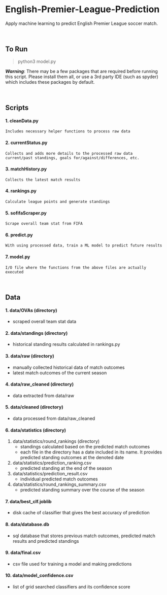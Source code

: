 # English-Premier-League-Prediction
Apply machine learning to predict English Premier League soccer match.


&nbsp;
&nbsp;


## To Run
> python3 model.py

***Warning***: There may be a few packages that are required before running this script. Please install them all, or use a 3rd party IDE (such as spyder) which includes these packages by default.


&nbsp;
&nbsp;

## Scripts
#### 1. cleanData.py
	Includes necessary helper functions to process raw data
#### 2. currentStatus.py
	Collects and adds more details to the processed raw data
	current/past standings, goals for/against/differences, etc.
#### 3. matchHistory.py
	Collects the latest match results
#### 4. rankings.py
	Calculate league points and generate standings
#### 5. sofifaScraper.py
	Scrape overall team stat from FIFA
#### 6. predict.py
	With using processed data, train a ML model to predict future results
#### 7. model.py
	I/O file where the functions from the above files are actually executed

&nbsp;
&nbsp;



## Data
#### 1. data/OVAs (directory)
- scraped overall team stat data
#### 2. data/standings (directory)
- historical standing results calculated in rankings.py
#### 3. data/raw (directory)
- manually collected historical data of match outcomes
- latest match outcomes of the current season
#### 4. data/raw_cleaned (directory)
- data extracted from data/raw
#### 5. data/cleaned (directory)
- data processed from data/raw_cleaned
#### 6. data/statistics (directory)
1. data/statistics/round_rankings (directory)
	- standings calculated based on the predicted match outcomes
	- each file in the directory has a date included in its name. It provides predicted standing outcomes at the denoted date
2. data/statistics/prediction_ranking.csv
	- predicted standing at the end of the season
3. data/statistics/prediction_result.csv
	- individual predicted match outcomes
4. data/statistics/round_rankings_summary.csv
	- predicted standing summary over the course of the season
#### 7. data/best_clf.joblib
- disk cache of classifier that gives the best accuracy of prediction
#### 8. data/database.db
- sql database that stores previous match outcomes, predicted match results and predicted standings
#### 9. data/final.csv
- csv file used for training a model and making predictions
#### 10. data/model_confidence.csv
- list of grid searched classifiers and its confidence score



